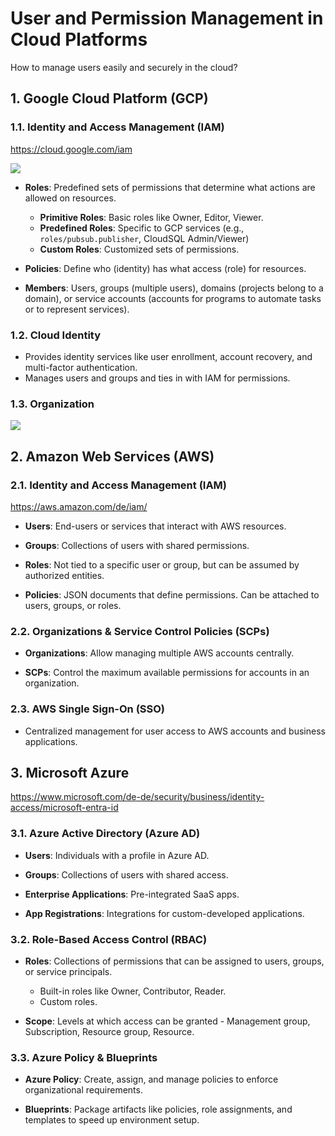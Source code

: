 # User and Permission Management in Cloud Platforms

How to manage users easily and securely in the cloud?

## 1. Google Cloud Platform (GCP)

### 1.1. **Identity and Access Management (IAM)**

https://cloud.google.com/iam

![](https://storage.googleapis.com/gweb-cloudblog-publish/images/image1_copy_3.max-2000x2000.jpg)


- **Roles**: Predefined sets of permissions that determine what actions are allowed on resources.
    - **Primitive Roles**: Basic roles like Owner, Editor, Viewer.
    - **Predefined Roles**: Specific to GCP services (e.g., `roles/pubsub.publisher`, CloudSQL Admin/Viewer)
    - **Custom Roles**: Customized sets of permissions.

- **Policies**: Define who (identity) has what access (role) for resources.

- **Members**: Users, groups (multiple users), domains (projects belong to a domain), or service accounts (accounts for programs to automate tasks or to represent services).

### 1.2. **Cloud Identity**

- Provides identity services like user enrollment, account recovery, and multi-factor authentication.
- Manages users and groups and ties in with IAM for permissions.

### 1.3. **Organization**

![](https://ermetic.com/wp-content/uploads/2022/04/image3-1.png)

## 2. Amazon Web Services (AWS)

### 2.1. **Identity and Access Management (IAM)**

https://aws.amazon.com/de/iam/

- **Users**: End-users or services that interact with AWS resources.

- **Groups**: Collections of users with shared permissions.

- **Roles**: Not tied to a specific user or group, but can be assumed by authorized entities.

- **Policies**: JSON documents that define permissions. Can be attached to users, groups, or roles.

### 2.2. **Organizations & Service Control Policies (SCPs)**

- **Organizations**: Allow managing multiple AWS accounts centrally.

- **SCPs**: Control the maximum available permissions for accounts in an organization.

### 2.3. **AWS Single Sign-On (SSO)**

- Centralized management for user access to AWS accounts and business applications.

## 3. Microsoft Azure

https://www.microsoft.com/de-de/security/business/identity-access/microsoft-entra-id

### 3.1. **Azure Active Directory (Azure AD)**

- **Users**: Individuals with a profile in Azure AD.

- **Groups**: Collections of users with shared access.

- **Enterprise Applications**: Pre-integrated SaaS apps.

- **App Registrations**: Integrations for custom-developed applications.

### 3.2. **Role-Based Access Control (RBAC)**

- **Roles**: Collections of permissions that can be assigned to users, groups, or service principals.
    - Built-in roles like Owner, Contributor, Reader.
    - Custom roles.

- **Scope**: Levels at which access can be granted - Management group, Subscription, Resource group, Resource.

### 3.3. **Azure Policy & Blueprints**

- **Azure Policy**: Create, assign, and manage policies to enforce organizational requirements.

- **Blueprints**: Package artifacts like policies, role assignments, and templates to speed up environment setup.